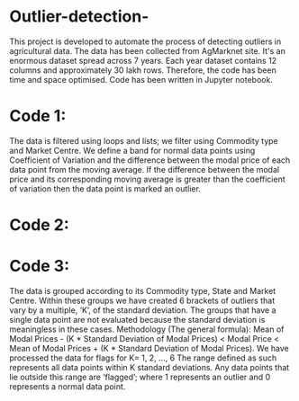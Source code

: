 # Outlier-detection-
This project is developed to automate the process of detecting outliers in agricultural data. The data has been collected from AgMarknet site. It's an enormous dataset spread across 7 years. Each year dataset contains 12 columns and approximately 30 lakh rows. Therefore, the code has been time and space optimised. Code has been written in Jupyter notebook.

# Code 1:
The data is filtered using loops and lists; we filter using Commodity type and Market Centre. We define a band for normal data points using Coefficient of Variation and the difference between the modal price of each data point from the moving average.
If the difference between the modal price and its corresponding moving average is greater than the coefficient of variation then the data point is marked an outlier.

# Code 2:

# Code 3:
The data is grouped according to its Commodity type, State and Market Centre. Within these groups we have created 6 brackets of outliers that vary by a multiple, ‘K’, of the standard deviation.
The groups that have a single data point are not evaluated because the standard deviation is meaningless in these cases.
Methodology (The general formula): 
Mean of Modal Prices - (K * Standard Deviation of Modal Prices) < Modal Price < Mean of Modal Prices + (K * Standard Deviation of Modal Prices). We have processed the data for flags for K= 1, 2, …, 6
The range defined as such represents all data points within K standard deviations. Any data points that lie outside this range are ‘flagged’; where 1 represents an outlier and 0 represents a normal data point.
